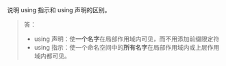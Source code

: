 说明 using 指示和 using 声明的区别。

> 答：
>
> * using 声明：使**一个名字**在局部作用域内可见，而不用添加前缀限定符
> * using 指示：使一个命名空间中的**所有名字**在局部作用域内或上层作用域内都可见。
